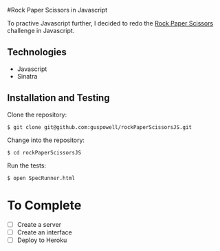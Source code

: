 #Rock Paper Scissors in Javascript

To practive Javascript further, I decided to redo the [Rock Paper Scissors](https://github.com/guspowell/rock_paper_scissors) challenge in Javascript.

## Technologies
- Javascript
- Sinatra

## Installation and Testing
Clone the repository:
```
$ git clone git@github.com:guspowell/rockPaperScissorsJS.git
```
Change into the repository:
```
$ cd rockPaperScissorsJS
```
Run the tests:
```
$ open SpecRunner.html
```
# To Complete
- [ ] Create a server
- [ ] Create an interface
- [ ] Deploy to Heroku
